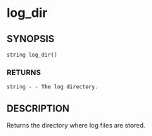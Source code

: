 # log_dir

## SYNOPSIS

    string log_dir()

### RETURNS

    string - - The log directory.

## DESCRIPTION

Returns the directory where log files are stored.

